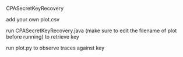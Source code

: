CPASecretKeyRecovery

add your own plot.csv

run CPASecretKeyRecovery.java (make sure to edit the filename of plot before running) to retrieve key

run plot.py to observe traces against key
